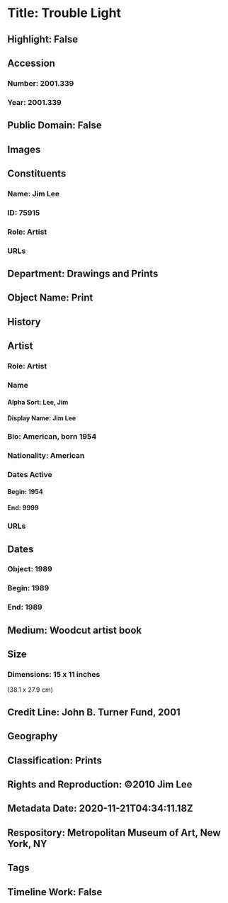 # Title: Trouble Light
## Highlight: False
## Accession
### Number: 2001.339
### Year: 2001.339
## Public Domain: False
## Images
## Constituents
### Name: Jim Lee
### ID: 75915
### Role: Artist
### URLs
## Department: Drawings and Prints
## Object Name: Print
## History
## Artist
### Role: Artist
### Name
#### Alpha Sort: Lee, Jim
#### Display Name: Jim Lee
### Bio: American, born 1954
### Nationality: American
### Dates Active
#### Begin: 1954
#### End: 9999
### URLs
## Dates
### Object: 1989
### Begin: 1989
### End: 1989
## Medium: Woodcut artist book
## Size
### Dimensions: 15 x 11 inches
(38.1 x 27.9 cm)
## Credit Line: John B. Turner Fund, 2001
## Geography
## Classification: Prints
## Rights and Reproduction: ©2010 Jim Lee
## Metadata Date: 2020-11-21T04:34:11.18Z
## Respository: Metropolitan Museum of Art, New York, NY
## Tags
## Timeline Work: False